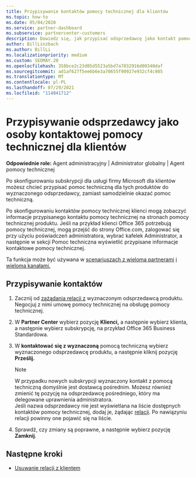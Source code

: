 ```yaml
---
title: Przypisywanie kontaktów pomocy technicznej dla klientów
ms.topic: how-to
ms.date: 05/04/2020
ms.service: partner-dashboard
ms.subservice: partnercenter-customers
description: Dowiedz się, jak przypisać odsprzedawcę jako kontakt pomocy technicznej dla klientów, którzy mają subskrypcje usługi usługi firmy Microsoft.
author: BillLinzbach
ms.author: BillLi
ms.localizationpriority: medium
ms.custom: SEOMAY.20
ms.openlocfilehash: 358bce2c23d05d5523a5bd7a7032916d00340daf
ms.sourcegitcommit: ad1af627f5ee6b6e3a70655f90927e932cf4c985
ms.translationtype: MT
ms.contentlocale: pl-PL
ms.lasthandoff: 07/29/2021
ms.locfileid: "114841712"
---
```

# <a name="assign-a-reseller-as-a-technical-support-contact-for-customers"></a>Przypisywanie odsprzedawcy jako osoby kontaktowej pomocy technicznej dla klientów

**Odpowiednie role:** Agent administracyjny | Administrator globalny | Agent pomocy technicznej


Po skonfigurowaniu subskrypcji dla usługi firmy Microsoft dla klientów możesz chcieć przypisać pomoc techniczną dla tych produktów do wyznaczonego odsprzedawcy, zamiast samodzielnie okazać pomoc techniczną.

Po skonfigurowaniu kontaktów pomocy technicznej klienci mogą zobaczyć informacje przypisanego kontaktu pomocy technicznej na stronach pomocy technicznej produktu. Jeśli na przykład klienci Office 365 potrzebują pomocy technicznej, mogą przejść do strony Office.com, zalogować się  przy użyciu poświadczeń  administratora, wybrać kafelek Administrator, a następnie w sekcji Pomoc techniczna wyświetlić przypisane informacje kontaktowe pomocy technicznej.

Ta funkcja może być używana w [scenariuszach z wieloma partnerami](multipartner.md) [i wieloma kanałami.](multichannel.md) 


## <a name="assign-contacts"></a>Przypisywanie kontaktów

1. Zacznij od [zażądania relacji z](request-a-relationship-with-a-customer.md) wyznaczonym odsprzedawcą produktu. Negocjuj z nimi umowę pomocy technicznej na obsługę pomocy technicznej.

2. W **Partner Center** wybierz pozycję **Klienci,** a następnie wybierz klienta, a następnie wybierz subskrypcję, na przykład Office 365 Business Standardowa.

3. W **kontaktować się z wyznaczoną** pomocą techniczną wybierz wyznaczonego odsprzedawcę produktu, a następnie kliknij pozycję **Prześlij.** 

      >[!NOTE]  
      >W przypadku nowych subskrypcji wyznaczony kontakt z pomocą techniczną domyślnie jest dostawcą pośrednim. Możesz również zmienić tę pozycję na odsprzedawcę pośredniego, który ma delegowane uprawnienia administratora.    
    >Jeśli nazwa odsprzedawcy nie jest wyświetlana na liście dostępnych kontaktów pomocy technicznej, dodaj je, żądając [relacji](request-a-relationship-with-a-customer.md). Po nawiązyniu relacji powinny one pojawić się na liście.  

4. Sprawdź, czy zmiany są poprawne, a następnie wybierz pozycję **Zamknij**.

## <a name="next-steps"></a>Następne kroki

- [Usuwanie relacji z klientem](remove-a-relationship.md)